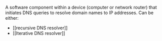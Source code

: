A software component within a device (computer or network router) that initiates DNS queries to resolve domain names to IP addresses.
Can be either:
- [[recursive DNS resolver]] 
- [[Iterative DNS resolver]]